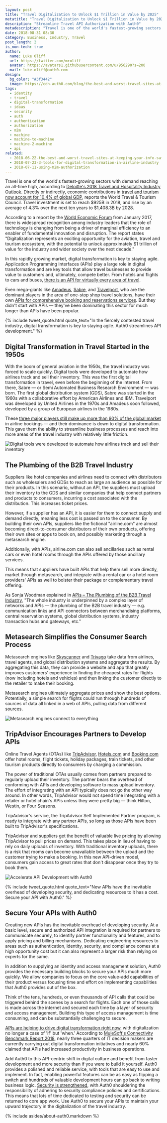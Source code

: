 ```yaml
---
layout: post
title: "Travel Digitalization to Unlock $1 Trillion in Value by 2025"
metatitle: "Travel Digitalization to Unlock $1 Trillion in Value by 2025"
description: "Streamline Travel API Authorization with Auth0"
metadescription: "Travel is one of the world's fastest-growing sectors and demand for the travel sector has reached an all-time high. Accelerate and streamline API development with Auth0."
date: 2018-08-31 08:30
category: Business, Industry, Travel
post_length: 2
is_non-tech: true
author:
  name: Luke Oliff
  url: https://twitter.com/mroliff
  avatar: https://avatars1.githubusercontent.com/u/956290?s=200
  mail: luke.oliff@auth0.com
design:
  bg_color: "#3f3442"
  image: https://cdn.auth0.com/blog/the-best-and-worst-travel-sites-at-keeping-your-info-safe/logo.png
tags: 
  - identity
  - travel
  - digital-transformation
  - idaas
  - security
  - auth
  - authentication
  - authorization
  - m2m
  - machine
  - machine-to-machine
  - machine-2-machine
  - api
related:
  - 2018-06-22-the-best-and-worst-travel-sites-at-keeping-your-info-safe
  - 2018-07-23-3-tools-for-digital-transformation-in-airline-industry
  - 2018-07-11-using-m2m-authorization
---
```


Travel is one of the world's fastest-growing sectors with demand reaching an all-time high, according to [Deloitte's 2018 Travel and Hospitality Industry Outlook](https://www2.deloitte.com/content/dam/Deloitte/us/Documents/consumer-business/us-cb-2018-travel-hospitality-industry-outlook.pdf). Directly or indirectly, economic contributions in [travel and tourism now account for 10.4% of global GDP](https://www.wttc.org/-/media/files/reports/economic-impact-research/regions-2018/world2018.pdf), reports the World Travel &amp; Tourism Council. Travel investment is set to reach $925B in 2018, and rise by an average of 4.3% over the next ten years to $1,408.3B by 2028.

According to a report by the [World Economic Forum](https://www.weforum.org/) from January 2017, there is widespread recognition among industry leaders that the role of technology is changing from being a driver of marginal efficiency to an enabler of fundamental innovation and disruption. The report states "Digitalization represents an exciting opportunity for the aviation, travel and tourism ecosystem, with the potential to unlock approximately $1 trillion of value for the industry and wider society over the next decade."

In this rapidly growing market, digital transformation is key to staying agile. Application Programming Interfaces (APIs) play a large role in digital transformation and are key tools that allow travel businesses to provide value to customers and, ultimately, compete better. From hotels and flights to cars and buses, [there is an API for virtually every area of travel](https://www.programmableweb.com/news/top-10-travel-apis-uber-tripadvisor-and-expedia/analysis/2015/04/24).

Even mega-giants like [Amadeus](https://amadeus.com/en), [Sabre](https://www.sabretravelnetwork.com/home/), and [Travelport](https://www.travelport.com/), who are the dominant players in the area of one-stop shop travel solutions, have their own [APIs for comprehensive booking and reservations services](https://www.altexsoft.com/blog/engineering/travel-and-booking-apis-for-online-travel-and-tourism-service-providers/). But they didn't start with APIs — they've been dominating this sector for much longer than APIs have been popular.

{% include tweet_quote.html quote_text="In the fiercely contested travel industry, digital transformation is key to staying agile. Auth0 streamlines API development." %}

## Digital Transformation in Travel Started in the 1950s

With the boom of general aviation in the 1950s, the travel industry was forced to scale quickly. Digital tools were developed to automate how airlines track and sell their inventory. This was the first digital transformation in travel, even before the beginning of the internet. From there, Sabre — or Semi Automated Business Research Environment — was born. The first global distribution system (GDS), Sabre was started in the 1960s with a collaborative effort by American Airlines and IBM. Travelport was developed by United Airlines in the 1970s and Amadeus soon followed, developed by a group of European airlines in the 1980s.

These [three major players still make up more than 90% of the global market](http://www.businesstravel-iq.com/article/2018/08/08/gds-market-share-second-quarter-2018) in airline bookings — and their dominance is down to digital transformation. This gave them the ability to streamline business processes and reach into more areas of the travel industry with relatively little friction.

![Digital tools were developed to automate how airlines track and sell their inventory](https://cdn.auth0.com/blog/streamline-travel-api-authorization-with-auth0/connected.png)

## The Plumbing of the B2B Travel Industry

Suppliers like hotel companies and airlines need to connect with distributors such as wholesalers and GDSs to reach as large an audience as possible for their products. In this scenario, without an API, the suppliers must upload their inventory to the GDS and similar companies that help connect partners and products to consumers, incurring a cost associated with the distribution. This increases ticket prices.

However, if a supplier has an API, it is easier for them to connect supply and demand directly, meaning less cost is passed on to the consumer. By building their own APIs, suppliers like the fictional "airline.com" are almost becoming direct-to-consumer distributors of their own products, offering their own sites or apps to book on, and possibly marketing through a metasearch engine.

Additionally, with APIs, airline.com can also sell ancillaries such as rental cars or even hotel rooms through the APIs offered by those ancillary services.

This means that suppliers have built APIs that help them sell more directly, market through metasearch, and integrate with a rental car or a hotel room providers' APIs as well to bolster their package or complementary travel offering.

As Sonja Woodman explained in [APIs – The Plumbing of the B2B Travel Industry](http://www.triometric.net/travel-analytics/apis-the-plumbing-of-the-b2b-travel-industry/), "The whole industry is underpinned by a complex layer of networks and APIs — the plumbing of the B2B travel industry — e.g. communication links and API connectors between merchandising platforms, central reservation systems, global distribution systems, industry transaction hubs and gateways, etc."

## Metasearch Simplifies the Consumer Search Process

Metasearch engines like [Skyscanner](https://www.skyscanner.com/) and [Trivago](https://www.trivago.com/) take data from airlines, travel agents, and global distribution systems and aggregate the results. By aggregating this data, they can provide a website and app that greatly improves customers' experience in finding the cheapest rates for flights (now including hotels and vehicles) and then linking the customer directly to the retailer to make their booking.

Metasearch engines ultimately aggregate prices and show the best options. Potentially, a simple search for flights could run through hundreds of sources of data all linked in a web of APIs, pulling data from different sources.

![Metasearch engines connect to everything](https://cdn.auth0.com/blog/streamline-travel-api-authorization-with-auth0/meta-search-connects-to-everything.png)

## TripAdvisor Encourages Partners to Develop APIs

Online Travel Agents (OTAs) like [TripAdvisor](https://www.tripadvisor.com/), [Hotels.com](https://www.hotels.com/) and [Booking.com](https://www.booking.com/) offer hotel rooms, flight tickets, holiday packages, train tickets, and other tourism products directly to consumers by charging a commission.

The power of traditional OTAs usually comes from partners prepared to regularly upload their inventory. The partner bears the overhead of conforming with APIs and developing software to mass upload inventory. The effort of integrating with an API typically does not go the other way around. In other words, TripAdvisor would not spend time integrating with a retailer or hotel chain's APIs unless they were pretty big — think Hilton, Westin, or Four Seasons.

TripAdvisor's service, the TripAdvisor Self Implemented Partner program, is ready to integrate with any partner APIs, so long as those APIs have been built to TripAdvisor's specifications.

TripAdvisor and suppliers get the benefit of valuable live pricing by allowing TripAdvisor to pull prices on demand. This takes place in lieu of having to rely on daily uploads of inventory. With traditional inventory uploads, there is a risk that rooms can become unavailable between the upload and the customer trying to make a booking. In this new API-driven model, consumers gain access to great rates that don't disappear once they try to book them.

![Accelerate API Development with Auth0](https://cdn.auth0.com/blog/streamline-travel-api-authorization-with-auth0/supercharge-api-development-with-auth0.png)

{% include tweet_quote.html quote_text="New APIs have the inevitable overhead of developing security, and dedicating resources to it has a cost. Secure your API with Auth0." %}

## Secure Your APIs with Auth0

Creating new APIs has the inevitable overhead of developing security. At a basic level, secure and authorized API integration is required for partners to communicate securely, to identify partner functionality and features, and to apply pricing and billing mechanisms. Dedicating engineering resources to areas such as authentication, identity, security, and compliance comes at a high opportunity cost but it can also represent a larger risk than relying on experts for the same.

In addition to supplying an identity and access management solution, Auth0 provides the necessary building blocks to secure your APIs much more quickly. We allow companies to focus on the core value-add capabilities of their product versus focusing time and effort on implementing capabilities that Auth0 provides out of the box.

Think of the tens, hundreds, or even thousands of API calls that could be triggered behind the scenes by a search for flights. Each one of those calls is made across the internet and secured each time by a layer of security and access management. Building this type of access management is time consuming, and can be substantially challenging to secure.

[APIs are helping to drive digital transformation right now](https://deloitte.wsj.com/cio/2016/06/27/apis-help-drive-digital-transformation/), with digitalization no longer a case of 'if' but 'when.' According to [MuleSoft's Connectivity Benchmark Report 2018](https://www.mulesoft.com/lp/reports/connectivity-benchmark), nearly three quarters of IT decision makers are currently carrying out digital transformation initiatives and nearly 60% claimed that APIs had increased productivity in business operations.

Add Auth0 to this API-centric shift in digital culture and benefit from faster development and more security than if you were to build it yourself. Auth0 provides a polished and reliable service, with tools that are easy to use and implement. In fact, enabling powerful features can be as easy as flipping a switch and hundreds of valuable development hours can go back to writing business logic. [Security is strengthened](https://auth0.com/security), with Auth0 shouldering the responsibility of adhering to security compliance policies and certifications. This means that lots of time dedicated to testing and security can be returned to core app work. Use Auth0 to secure your APIs to maintain your upward trajectory in the digitalization of the travel industry.

{% include asides/about-auth0.markdown %}